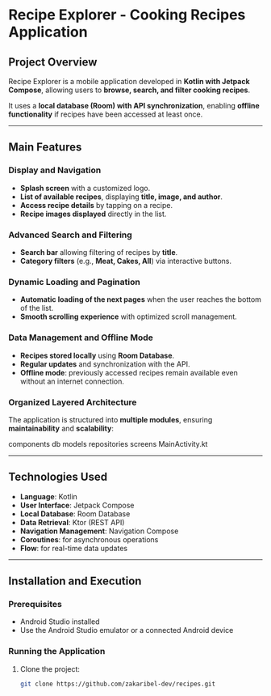 #  Recipe Explorer - Cooking Recipes Application

## Project Overview
Recipe Explorer is a mobile application developed in **Kotlin with Jetpack Compose**, allowing users to **browse, search, and filter cooking recipes**.

It uses a **local database (Room) with API synchronization**, enabling **offline functionality** if recipes have been accessed at least once.

---

##  Main Features

### Display and Navigation
- **Splash screen** with a customized logo.
- **List of available recipes**, displaying **title, image, and author**.
- **Access recipe details** by tapping on a recipe.
- **Recipe images displayed** directly in the list.

### Advanced Search and Filtering
- **Search bar** allowing filtering of recipes by **title**.
- **Category filters** (e.g., **Meat, Cakes, All**) via interactive buttons.

### Dynamic Loading and Pagination
- **Automatic loading of the next pages** when the user reaches the bottom of the list.
- **Smooth scrolling experience** with optimized scroll management.

### Data Management and Offline Mode
- **Recipes stored locally** using **Room Database**.
- **Regular updates** and synchronization with the API.
- **Offline mode**: previously accessed recipes remain available even without an internet connection.

### Organized Layered Architecture
The application is structured into **multiple modules**, ensuring **maintainability** and **scalability**:

components 
db
models
repositories
screens
MainActivity.kt

---

##  Technologies Used
- **Language**: Kotlin
- **User Interface**: Jetpack Compose
- **Local Database**: Room Database
- **Data Retrieval**: Ktor (REST API)
- **Navigation Management**: Navigation Compose
- **Coroutines**: for asynchronous operations
- **Flow**: for real-time data updates

---

##  Installation and Execution

###  Prerequisites
- Android Studio installed
- Use the Android Studio emulator or a connected Android device

###  Running the Application
1. Clone the project:
   ```bash
   git clone https://github.com/zakaribel-dev/recipes.git
